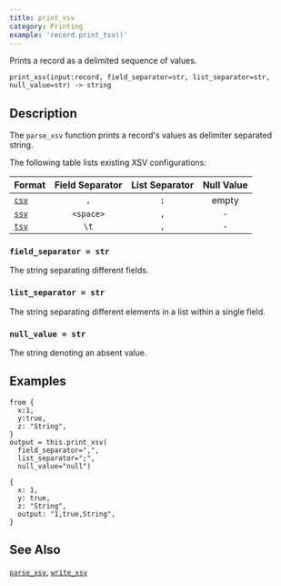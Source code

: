 ```yaml
---
title: print_xsv
category: Printing
example: 'record.print_tsv()'
---
```


Prints a record as a delimited sequence of values.

```tql
print_xsv(input:record, field_separator=str, list_separator=str, null_value=str) -> string
```

## Description

The `parse_xsv` function prints a record's values as delimiter separated string.

The following table lists existing XSV configurations:

|Format               |Field Separator|List Separator|Null Value|
|---------------------|:-------------:|:------------:|:--------:|
|[`csv`](/reference/functions/print_csv)   |`,`            |`;`           | empty    |
|[`ssv`](/reference/functions/print_ssv)   |`<space>`      |`,`           |`-`       |
|[`tsv`](/reference/functions/print_tsv)   |`\t`           |`,`           |`-`       |

### `field_separator = str`

The string separating different fields.

### `list_separator = str`

The string separating different elements in a list within a single field.

### `null_value = str`

The string denoting an absent value.

## Examples

```tql
from {
  x:1,
  y:true,
  z: "String",
}
output = this.print_xsv(
  field_separator=",",
  list_separator=";",
  null_value="null")
```

```tql
{
  x: 1,
  y: true,
  z: "String",
  output: "1,true,String",
}
```

## See Also

[`parse_xsv`](/reference/functions/parse_xsv),
[`write_xsv`](/reference/operators/write_xsv)

